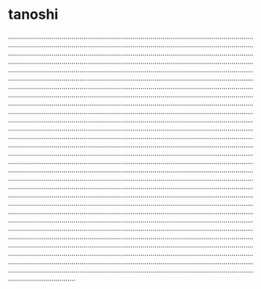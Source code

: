 # tanoshi
..............................................................................................................................................................................................................................................................................................................................................................................................................................................................................................................................................................................................................................................................................................................................................................................................................................................................................................................................................................................................................................................................................................................................................................................................................................................................................................................................................................................................................................................................................................................................................................................................................................................................................................................................................................................................................................................................................................................................................................................................................................................................................................................................................................................................................................................................................................................................................................................................................................................................................................................................................................................................................................................................................................................................................................................................................................................................................................................................................................................................................................................................................................................................................................................................................................................................................................................................................................................................................................................................................................................................................................................................................................................................................................................................................................................